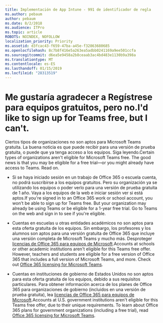 ```yaml
---
title: Implementación de App Intune - 991 de identificador de regla
ms.author: pebaum
author: pebaum
ms.date: 8/2/2018
ms.audience: ITPro
ms.topic: article
ROBOTS: NOINDEX, NOFOLLOW
localization_priority: Priority
ms.assetid: d3fcac43-f659-47ba-a45e-f32863680685
ms.openlocfilehash: 8c7b8f416e5a263ea5adbb0241169a9ee501ccfa
ms.sourcegitcommit: d6ea5e9458a2b8ceaab3ac4bd483e1130b9a398a
ms.translationtype: MT
ms.contentlocale: es-ES
ms.lasthandoff: 01/15/2019
ms.locfileid: "28313519"
---
```

# <a name="id-like-to-sign-up-for-teams-free-but-i-cant"></a><span data-ttu-id="03a38-102">Me gustaría agradecer a Regístrese para equipos gratuitos, pero no.</span><span class="sxs-lookup"><span data-stu-id="03a38-102">I'd like to sign up for Teams free, but I can't.</span></span>

<span data-ttu-id="03a38-p101">Ciertos tipos de organizaciones no son aptos para Microsoft Teams gratuita. La buena noticia es que puede recibir para una versión de prueba gratuita, o puede que ya tenga acceso a los equipos. Siga leyendo.</span><span class="sxs-lookup"><span data-stu-id="03a38-p101">Certain types of organizations aren't eligible for Microsoft Teams free. The good news is that you may be eligible for a free trial—or you might already have access to Teams. Read on.</span></span>
  
- <span data-ttu-id="03a38-p102">Si se haya iniciado sesión en un trabajo de Office 365 o escuela cuenta, no podrá suscribirse a los equipos gratuitos. Pero su organización ya se utilizando los equipos o poder verlo para una versión de prueba gratuita de 1 año. Vaya a los equipos de la web e iniciar sesión ver si está aptos.</span><span class="sxs-lookup"><span data-stu-id="03a38-p102">If you're signed in to an Office 365 work or school account, you won't be able to sign up for Teams free. But your organization may already be using Teams or be eligible for a 1-year free trial. Go to Teams on the web and sign in to see if you're eligible.</span></span>
    
- <span data-ttu-id="03a38-p103">Cuentas en escuelas u otras entidades académicos no son aptos para esta oferta gratuita de los equipos. Sin embargo, los profesores y los alumnos son aptos para una versión gratuita de Office 365 que incluye una versión completa de Microsoft Teams y mucho más. Desproteger [licencias de Office 365 para equipos de Microsoft](https://docs.microsoft.com/microsoftteams/office-365-licensing).</span><span class="sxs-lookup"><span data-stu-id="03a38-p103">Accounts at schools or other academic institutions aren't eligible for this Teams free offer. However, teachers and students are eligible for a free version of Office 365 that includes a full version of Microsoft Teams, and more. Check out [Office 365 licensing for Microsoft Teams](https://docs.microsoft.com/microsoftteams/office-365-licensing).</span></span>
    
- <span data-ttu-id="03a38-p104">Cuentas en instituciones de gobierno de Estados Unidos no son aptos para esta oferta gratuita de los equipos, debido a sus requisitos particulares. Para obtener información acerca de los planes de Office 365 para organizaciones de gobierno (incluidos en una versión de prueba gratuita), lea [licencias de Office 365 para equipos de Microsoft](https://docs.microsoft.com/microsoftteams/office-365-licensing).</span><span class="sxs-lookup"><span data-stu-id="03a38-p104">Accounts at U.S. government institutions aren't eligible for this Teams free offer, due to their unique requirements. To learn about Office 365 plans for government organizations (including a free trial), read [Office 365 licensing for Microsoft Teams](https://docs.microsoft.com/microsoftteams/office-365-licensing).</span></span>
    

